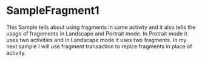 SampleFragment1
===============
This Sample tells about using fragments in same activity and it also tells the usage of fragements in Landscape and Portrait mode. In Protrait mode it uses two activities and in Landscape mode it uses two fragments. In my next sample I will use fragment transaction to replce fragments in place of activity.
